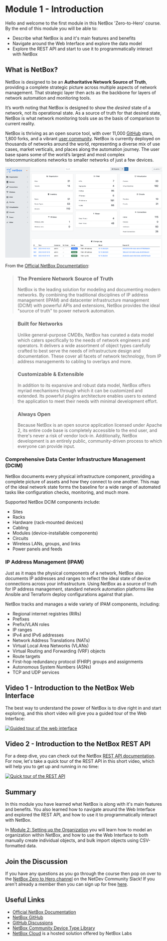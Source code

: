 # Module 1 - Introduction 

Hello and welcome to the first module in this NetBox 'Zero-to-Hero' course. By the end of this module you will be able to:  

- Describe what NetBox is and it's main features and benefits
- Navigate around the Web Interface and explore the data model
- Explore the REST API and start to use it to programmatically interact with NetBox 

## What is NetBox?
NetBox is designed to be an **Authoritative Network Source of Truth**, providing a complete strategic picture across multiple aspects of network management. That strategic layer then acts as the backbone for layers of network automation and monitoring tools.

It’s worth noting that NetBox is designed to show the *desired* state of a network, not its operational state. As a source of truth for that desired state, NetBox is what network monitoring tools use as the basis of comparison to current reality. 

NetBox is thriving as an open source tool, with over 11,000 [GitHub](https://github.com/netbox-community/netbox) stars, 1,800 forks, and a vibrant [user community](https://github.com/netbox-community/netbox/discussions). NetBox is currently deployed on thousands of networks around the world, representing a diverse mix of use cases, market verticals, and places along the automation journey. The user base spans some of the world’s largest and most complex telecommunications networks to smaller networks of 
just a few devices.

![NetBox - Network Source Of Truth](../../images/NetBox-Network-Source-Of-Truth.png)

From the [Official NetBox Documentation](https://docs.netbox.dev/en/stable/): 
> ### The Premiere Network Source of Truth
>
>NetBox is the leading solution for modeling and documenting modern networks. By combining the traditional disciplines of IP address management (IPAM) and datacenter infrastructure management (DCIM) with powerful APIs and extensions, NetBox provides the ideal "source of truth" to power network automation. 

>### Built for Networks
>
>Unlike general-purpose CMDBs, NetBox has curated a data model which caters specifically to the needs of network engineers and operators. It delivers a wide assortment of object types carefully crafted to best serve the needs of infrastructure design and documentation. These cover all facets of network technology, from IP address managements to cabling to overlays and more.

>### Customizable & Extensible
>
>In addition to its expansive and robust data model, NetBox offers myriad mechanisms through which it can be customized and extended. Its powerful plugins architecture enables users to extend the application to meet their needs with minimal development effort.

>### Always Open
>
>Because NetBox is an open source application licensed under Apache 2, its entire code base is completely accessible to the end user, and there's never a risk of vendor lock-in. Additionally, NetBox development is an entirely public, community-driven process to which everyone can provide input.

### Comprehensive Data Center Infrastructure Management (DCIM)
NetBox documents every physical infrastructure component, providing a complete picture of assets and how they connect to one another. This map of the ideal network state forms the baseline for a wide range of automated tasks like configuration checks, monitoring, and much more.

Supported NetBox DCIM components include:

- Sites
- Racks
- Hardware (rack-mounted devices)
- Cabling
- Modules (device-installable components)
- Circuits
- Wireless LANs, groups, and links
- Power panels and feeds

### IP Address Management (IPAM)
Just as it maps the physical components of a network, NetBox also documents IP addresses and ranges to reflect the ideal state of device connections across your infrastructure. Using NetBox as a source of truth for IP address management, standard network automation platforms like Ansible and Terraform deploy configurations against that plan.

NetBox tracks and manages a wide variety of IPAM components, including:

- Regional internet registries (RIRs)
- Prefixes
- Prefix/VLAN roles
- IP ranges
- IPv4 and IPv6 addresses
- Network Address Translations (NATs)
- Virtual Local Area Networks (VLANs)
- Virtual Routing and Forwarding (VRF) objects
- Route targets
- First-hop redundancy protocol (FHRP) groups and assignments
- Autonomous System Numbers (ASNs)
- TCP and UDP services

## Video  1 - Introduction to the NetBox Web Interface
The best way to understand the power of NetBox is to dive right in and start exploring, and this short video will give you a guided tour of the Web Interface: 

[![Guided tour of the web interface](https://img.youtube.com/vi/zT82jOUCcW4/0.jpg)](https://www.youtube.com/watch?v=zT82jOUCcW4)

## Video 2 - Introduction to the NetBox REST API
For a deep dive, you can check out the NetBox [REST API documentation](https://docs.netbox.dev/en/stable/integrations/rest-api/). 
For now, let's take a quick tour of the REST API in this short video, which will help you to get up and running in no time: 

[![Quick tour of the REST API](https://img.youtube.com/vi/Gsarb0elmoA/hqdefault.jpg)](https://www.youtube.com/watch?v=Gsarb0elmoA)

## Summary
In this module you have learned what NetBox is along with it's main features and benefits. You also learned how to navigate around the Web Interface and explored the REST API, and how to use it to programmatically interact with NetBox.

In [Module 2: Setting up the Organization](../2-setting-up-the-organization/2-setting-up-the-organization.md) you will learn how to model an organization within NetBox, and how to use the Web Interface to both manually create individual objects, and bulk import objects using CSV-formatted data. 

## Join the Discussion
If you have any questions as you go through the course then pop on over to the [NetBox Zero to Hero channel](https://netdev-community.slack.com/archives/C0453L6565C) on the NetDev Community Slack! If you aren't already a member then you can sign up for free [here](https://netdev.chat/).

## Useful Links
- [Official NetBox Documentation](https://docs.netbox.dev/en/stable/)
- [NetBox GitHub](https://github.com/netbox-community/netbox)
- [GitHub Discussions](https://github.com/netbox-community/netbox/discussions)
- [NetBox Community Device Type Library](https://github.com/netbox-community/devicetype-library)
- [NetBox Cloud](https://www.getnetbox.io/) is a hosted solution offered by NetBox Labs
